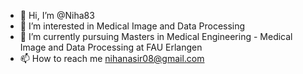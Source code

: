- 👋 Hi, I’m @Niha83
- 👀 I’m interested in Medical Image and Data Processing
- 🌱 I’m currently pursuing Masters in Medical Engineering - Medical Image and Data Processing at FAU Erlangen
- 📫 How to reach me nihanasir08@gmail.com

